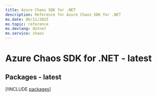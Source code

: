```yaml
---
title: Azure Chaos SDK for .NET
description: Reference for Azure Chaos SDK for .NET
ms.date: 06/11/2025
ms.topic: reference
ms.devlang: dotnet
ms.service: chaos
---
```

# Azure Chaos SDK for .NET - latest
## Packages - latest
[!INCLUDE [packages](chaos-index.md)]